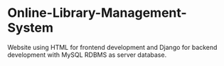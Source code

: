 # Online-Library-Management-System
Website using HTML for frontend development and Django for backend development with MySQL RDBMS as server database.
